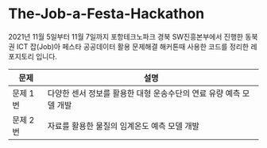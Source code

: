 # The-Job-a-Festa-Hackathon

2021년 11월 5일부터 11월 7일까지 포항테크노파크 경북 SW진흥본부에서 진행한 동북권 ICT 잡(Job)아 페스타 공공데이터 활용 문제해결 해커톤때 사용한 코드를 정리한 레포지토리 입니다.

|문제|설명|
|------|---|
|문제 1번|다양한 센서 정보를 활용한 대형 운송수단의 연료 유량 예측 모델 개발|
|문제 2번|자료를 활용한 물질의 임계온도 예측 모델 개발|
